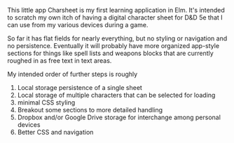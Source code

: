 This little app Charsheet is my first learning application in Elm. It's intended to scratch my own itch of having a digital character sheet for D&D 5e that I can use from my various devices during a game.

So far it has flat fields for nearly everything, but no styling or navigation and no persistence. Eventually it will probably have more organized app-style sections for things like spell lists and weapons blocks that are currently roughed in as free text in text areas.

My intended order of further steps is roughly

1) Local storage persistence of a single sheet
2) Local storage of multiple characters that can be selected for loading
3) minimal CSS styling
4) Breakout some sections to more detailed handling
5) Dropbox and/or Google Drive storage for interchange among personal devices
6) Better CSS and navigation
